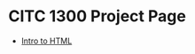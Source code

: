 # CITC 1300 Project Page

<ul>
    <li><a href="file:///C:/Users/ginab/OneDrive/Documents/GitHub/citc1300/Intro_to_html/index.html">Intro to HTML</a></li>
</ul>